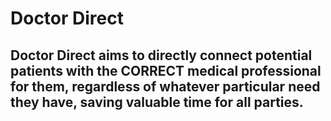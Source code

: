 # Doctor Direct

## Doctor Direct aims to directly connect potential patients with the CORRECT medical professional for them, regardless of whatever particular need they have, saving valuable time for all parties.
